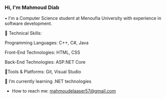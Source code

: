 ### Hi, I'm Mahmoud Diab 
• I'm a Computer Science student at Menoufia University with experience in software development. 

🚀 Technical Skills:

   Programming Languages: C++, C#, Java 

   Front-End Technologies: HTML, CSS 

   Back-End Technologies: ASP.NET Core

🔧Tools & Platforms: Git, Visual Studio
    
🔭 I’m currently learning .NET technologies 

- How to reach me: mahmoudelaaser57@gmail.com
     
<!--
**Mahmoud-Elaaser/Mahmoud-Elaaser** is a ✨ _special_ ✨ repository because its `README.md` (this file) appears on your GitHub profile.

Here are some ideas to get you started:

- 🔭 I’m currently working on ...
- 🌱 I’m currently learning Computer Science 
- 👯 I’m looking to collaborate on ...
- 🤔 I’m looking for help with ...
- 💬 Ask me about ...
- 📫 How to reach me: ...
- 😄 Pronouns: ...
- ⚡ Fun fact: ...
-->

